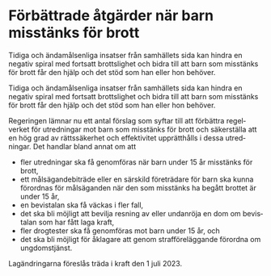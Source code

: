 # Förbättrade åtgärder när barn misstänks för brott

Tidiga och ända­måls­enliga insatser från sam­hällets sida kan hindra en negativ spiral med fort­satt brotts­lighet och bidra till att barn som miss­tänks för brott får den hjälp och det stöd som han eller hon behöver.

Tidiga och ända­måls­enliga insatser från sam­hällets sida kan hindra en negativ spiral med fort­satt brotts­lighet och bidra till att barn som miss­tänks för brott får den hjälp och det stöd som han eller hon behöver.

Regeringen lämnar nu ett antal förslag som syftar till att för­bättra regel­verket för utred­ningar mot barn som miss­tänks för brott och säker­ställa att en hög grad av rätts­säker­het och effekti­vitet upp­rätt­hålls i dessa utred­ningar. Det handlar bland annat om att

* fler utred­ningar ska få genom­föras när barn under 15 år miss­tänks för brott,
* ett måls­ägande­biträde eller en särskild före­trädare för barn ska kunna för­ordnas för måls­äganden när den som miss­tänks ha begått brottet är under 15 år,
* en bevis­talan ska få väckas i fler fall,
* det ska bli möjligt att bevilja resning av eller undan­röja en dom om bevis­talan som har fått laga kraft,
* fler drog­tester ska få genom­föras mot barn under 15 år, och
* det ska bli möjligt för åkla­gare att genom strafföre­läggande förordna om ungdoms­tjänst.

Lagändringarna föreslås träda i kraft den 1 juli 2023.
